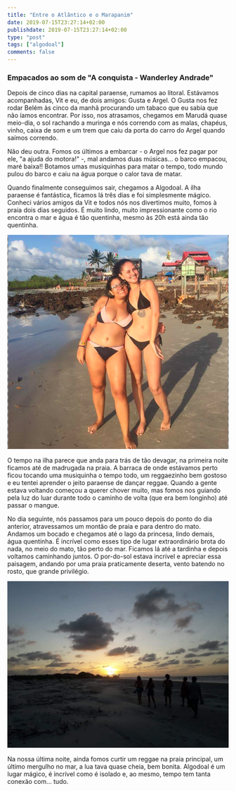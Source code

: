 ```yaml
---
title: "Entre o Atlântico e o Marapanim"
date: 2019-07-15T23:27:14+02:00
publishdate: 2019-07-15T23:27:14+02:00
type: "post"
tags: ["algodoal"]
comments: false
---
```

### Empacados ao som de "A conquista - Wanderley Andrade"

Depois de cinco dias na capital paraense, rumamos ao litoral. Estávamos acompanhadas, Vit e eu, de dois amigos: Gusta e Argel. O Gusta nos fez rodar Belém às cinco da manhã procurando um tabaco que eu sabia que não íamos encontrar. Por isso, nos atrasamos, chegamos em Marudá quase meio-dia, o sol rachando a muringa e nós correndo com as malas, chapéus, vinho, caixa de som e um trem que caiu da porta do carro do Argel quando saímos correndo. 

Não deu outra. Fomos os últimos a embarcar - o Argel nos fez pagar por ele, "a ajuda do motora!" -, mal andamos duas músicas... o barco empacou, maré baixa!! Botamos umas musiquinhas para matar o tempo, todo mundo pulou do barco e caiu na água porque o calor tava de matar. 

Quando finalmente conseguimos sair, chegamos a Algodoal. A ilha paraense é fantástica, ficamos lá três dias e foi simplesmente mágico. Conheci vários amigos da Vit e todos nós nos divertimos muito, fomos à praia dois dias seguidos. É muito lindo, muito impressionante como o rio encontra o mar e água é tão quentinha, mesmo às 20h está ainda tão quentinha. 

![Image](image.png "icon")

O tempo na ilha parece que anda para trás de tão devagar, na primeira noite ficamos até de madrugada na praia. A barraca de onde estávamos perto ficou tocando uma musiquinha o tempo todo, um reggaezinho bem gostoso e eu tentei aprender o jeito paraense de dançar reggae. Quando a gente estava voltando começou a querer chover muito, mas fomos nos guiando pela luz do luar durante todo o caminho de volta (que era bem longinho) até passar o mangue. 

No dia seguinte, nós passamos para um pouco depois do ponto do dia anterior, atravessamos um montão de praia e para dentro do mato. Andamos um bocado e chegamos até o lago da princesa, lindo demais, água quentinha. É incrível como esses tipo de lugar extraordinário brota do nada, no meio do mato, tão perto do mar. Ficamos lá até a tardinha e depois voltamos caminhando juntos. O por-do-sol estava incrível e apreciar essa paisagem, andando por uma praia praticamente deserta, vento batendo no rosto, que grande privilégio. 

![Image](image2.jpg "icon")

Na nossa última noite, ainda fomos curtir um reggae na praia principal, um último mergulho no mar, a lua tava quase cheia, bem bonita. Algodoal é um lugar mágico, é incrível como é isolado e, ao mesmo, tempo tem tanta conexão com... tudo. 